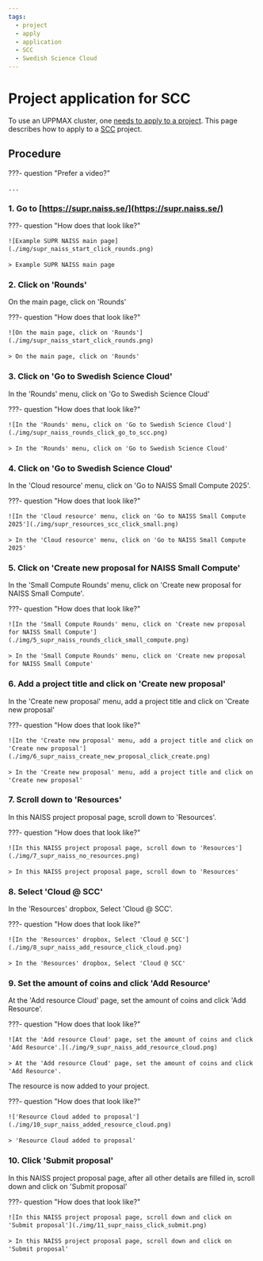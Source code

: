 ```yaml
---
tags:
  - project
  - apply
  - application
  - SCC
  - Swedish Science Cloud
---
```


# Project application for SCC

To use an UPPMAX cluster, one [needs to apply to a project](project_apply.md).
This page describes how to apply to a [SCC](../cluster_guides/pelle.md) project.

## Procedure

???- question "Prefer a video?"

    ...

### 1. Go to [https://supr.naiss.se/](https://supr.naiss.se/)

???- question "How does that look like?"

    ![Example SUPR NAISS main page](./img/supr_naiss_start_click_rounds.png)

    > Example SUPR NAISS main page

### 2. Click on 'Rounds'

On the main page, click on 'Rounds'

???- question "How does that look like?"

    ![On the main page, click on 'Rounds'](./img/supr_naiss_start_click_rounds.png)

    > On the main page, click on 'Rounds'

### 3. Click on 'Go to Swedish Science Cloud'

In the 'Rounds' menu, click on 'Go to Swedish Science Cloud'

???- question "How does that look like?"

    ![In the 'Rounds' menu, click on 'Go to Swedish Science Cloud'](./img/supr_naiss_rounds_click_go_to_scc.png)

    > In the 'Rounds' menu, click on 'Go to Swedish Science Cloud'

### 4. Click on 'Go to Swedish Science Cloud'

In the 'Cloud resource' menu, click on 'Go to NAISS Small Compute 2025'.

???- question "How does that look like?"

    ![In the 'Cloud resource' menu, click on 'Go to NAISS Small Compute 2025'](./img/supr_resources_scc_click_small.png)

    > In the 'Cloud resource' menu, click on 'Go to NAISS Small Compute 2025'

### 5. Click on 'Create new proposal for NAISS Small Compute'

In the 'Small Compute Rounds' menu, click on 'Create new proposal for NAISS Small Compute'.

???- question "How does that look like?"

    ![In the 'Small Compute Rounds' menu, click on 'Create new proposal for NAISS Small Compute'](./img/5_supr_naiss_rounds_click_small_compute.png)

    > In the 'Small Compute Rounds' menu, click on 'Create new proposal for NAISS Small Compute'

### 6. Add a project title and click on 'Create new proposal'

In the 'Create new proposal' menu, add a project title and click on 'Create new proposal'

???- question "How does that look like?"

    ![In the 'Create new proposal' menu, add a project title and click on 'Create new proposal'](./img/6_supr_naiss_create_new_proposal_click_create.png)

    > In the 'Create new proposal' menu, add a project title and click on 'Create new proposal'

### 7. Scroll down to 'Resources'

In this NAISS project proposal page, scroll down to 'Resources'.

???- question "How does that look like?"

    ![In this NAISS project proposal page, scroll down to 'Resources'](./img/7_supr_naiss_no_resources.png)

    > In this NAISS project proposal page, scroll down to 'Resources'

### 8. Select 'Cloud @ SCC'

In the 'Resources' dropbox, Select 'Cloud @ SCC'.

???- question "How does that look like?"

    ![In the 'Resources' dropbox, Select 'Cloud @ SCC'](./img/8_supr_naiss_add_resource_click_cloud.png)

    > In the 'Resources' dropbox, Select 'Cloud @ SCC'


### 9. Set the amount of coins and click 'Add Resource'

At the 'Add resource Cloud' page, set the amount of coins and click 'Add Resource'.

???- question "How does that look like?"

    ![At the 'Add resource Cloud' page, set the amount of coins and click 'Add Resource'.](./img/9_supr_naiss_add_resource_cloud.png)

    > At the 'Add resource Cloud' page, set the amount of coins and click 'Add Resource'.

The resource is now added to your project.

???- question "How does that look like?"

    !['Resource Cloud added to proposal'](./img/10_supr_naiss_added_resource_cloud.png)

    > 'Resource Cloud added to proposal'

### 10. Click 'Submit proposal'

In this NAISS project proposal page,
after all other details are filled in,
scroll down and click on 'Submit proposal'

???- question "How does that look like?"

    ![In this NAISS project proposal page, scroll down and click on 'Submit proposal'](./img/11_supr_naiss_click_submit.png)

    > In this NAISS project proposal page, scroll down and click on 'Submit proposal'

